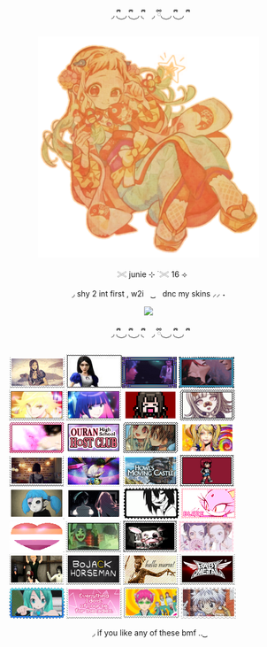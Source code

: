 <p align="center"> ◞  ྀི◟ ͜  ◞ ྀི◟  ͜  ◞ ྀི◟⠀ ◞  ྀི◟ ͜  ◞ ྀི◟  ͜  ◞ ྀི

<p align="center"> <img src="https://github.com/juniebugs/juniebugs/blob/019fbe27bbf157844cd2f553c3801a6d0bd0b8bb/coloredtexture.png" alt="Alt text" width="400"/> 

<p align="center">ㅤ𓏵  junie ⊹ ࣪ 𓏵 16 ⟢ 

<p align="center"> ◞ shy 2 int first , w2iㅤ ͜͜      ㅤdnc my skins ⸝⸝ ˖
  

<p align="center">
  <a href="https://github.com/kittinan/spotify-github-profile">
    <img src="https://spotify-github-profile.kittinanx.com/api/view?uid=zlpjjlk9fesgofb70wjqfnywj&cover_image=true&theme=novatorem&show_offline=true&background_color=121212&interchange=false&profanity=false&bar_color=a76f49&bar_color_cover=true">
  </a>
</p>

<p align="center"> ◞  ྀི◟ ͜  ◞ ྀི◟  ͜  ◞ ྀི◟⠀ ◞  ྀི◟ ͜  ◞ ྀི◟  ͜  ◞ ྀི














![Alt text](https://github.com/juniebugs/juniebugs/blob/f53c4a868bd908cc5c1f1ed8cd176da061446654/alicemadness2.webp) ![Alt text](https://github.com/juniebugs/juniebugs/blob/f53c4a868bd908cc5c1f1ed8cd176da061446654/alicemadness1.jpg)![Alt text](https://github.com/juniebugs/juniebugs/blob/f53c4a868bd908cc5c1f1ed8cd176da061446654/arcanestamp.webp) ![Alt text](https://github.com/juniebugs/juniebugs/blob/f53c4a868bd908cc5c1f1ed8cd176da061446654/yuriarcane.webp) ![Alt text](https://github.com/juniebugs/juniebugs/blob/c6d0d9e5072becdb83adc5f1ef98f28add7e8a2b/panty1.png)  ![Alt text](https://github.com/juniebugs/juniebugs/blob/c6d0d9e5072becdb83adc5f1ef98f28add7e8a2b/stocking2.png) ![Alt text](https://github.com/juniebugs/juniebugs/blob/2d4a7fa11f7913a1de903ed69751f9dba6c41a0f/danganronpastmap.webp)  ![Alt text](https://github.com/juniebugs/juniebugs/blob/2d4a7fa11f7913a1de903ed69751f9dba6c41a0f/chiakistamp.png) ![Alt text](https://github.com/juniebugs/juniebugs/blob/2d4a7fa11f7913a1de903ed69751f9dba6c41a0f/kamisamakissstamp.webp) ![Alt text](https://github.com/juniebugs/juniebugs/blob/2d4a7fa11f7913a1de903ed69751f9dba6c41a0f/ohsch.webp) ![Alt text](https://github.com/juniebugs/juniebugs/blob/2d4a7fa11f7913a1de903ed69751f9dba6c41a0f/tbhkstamp.png) ![Alt text](https://github.com/juniebugs/juniebugs/blob/019e971985ea04554237f7991904c926e915962b/lollipopchainsawstamp.webp) ![Alt text](https://github.com/juniebugs/juniebugs/blob/019e971985ea04554237f7991904c926e915962b/lifeisstrange.png)  ![Alt text](https://github.com/juniebugs/juniebugs/blob/019e971985ea04554237f7991904c926e915962b/lawliet.webp) ![Alt text](https://github.com/juniebugs/juniebugs/blob/019e971985ea04554237f7991904c926e915962b/howlsmoving.png)  ![Alt text](https://github.com/juniebugs/juniebugs/blob/019e971985ea04554237f7991904c926e915962b/scottpilgrim.gif) ![Alt text](https://github.com/juniebugs/juniebugs/blob/019e971985ea04554237f7991904c926e915962b/sallyface.webp) ![Alt text](https://github.com/juniebugs/juniebugs/blob/6f828521e2008f5ec5baa80665ab1ebd67989191/123iwantyuri.webp) ![Alt text](https://github.com/juniebugs/juniebugs/blob/019e971985ea04554237f7991904c926e915962b/jeffthekiller.webp) ![Alt text](https://github.com/juniebugs/juniebugs/blob/019e971985ea04554237f7991904c926e915962b/blaze.png) ![Alt text](https://github.com/juniebugs/juniebugs/blob/019e971985ea04554237f7991904c926e915962b/lesbian.webp) ![Alt text](https://github.com/juniebugs/juniebugs/blob/52caba0de838a9ae8a81720e7f8612e62e6887bc/GORILLAZ.webp) ![Alt text](https://github.com/juniebugs/juniebugs/blob/52caba0de838a9ae8a81720e7f8612e62e6887bc/MANGLE.png)  ![Alt text](https://github.com/juniebugs/juniebugs/blob/52caba0de838a9ae8a81720e7f8612e62e6887bc/NANA.png)  ![Alt text](https://github.com/juniebugs/juniebugs/blob/bd0c180018aac2fe9998f298e23f8f996b8c0d75/ilovecreepypastas.webp)  ![Alt text](https://github.com/juniebugs/juniebugs/blob/bd0c180018aac2fe9998f298e23f8f996b8c0d75/BOJACKHORSEMAN.png)  ![Alt text](https://github.com/juniebugs/juniebugs/blob/bd0c180018aac2fe9998f298e23f8f996b8c0d75/SILENTHILL.png) ![Alt text](https://github.com/juniebugs/juniebugs/blob/bd0c180018aac2fe9998f298e23f8f996b8c0d75/babymetal.png) ![Alt text](https://github.com/juniebugs/juniebugs/blob/bd0c180018aac2fe9998f298e23f8f996b8c0d75/mikustamp.webp) ![Alt text](https://github.com/juniebugs/juniebugs/blob/bd0c180018aac2fe9998f298e23f8f996b8c0d75/lesbian2.png) ![Alt text](https://github.com/juniebugs/juniebugs/blob/47975ad5eb80f6686b52889503d0ac4e1b40578b/saikik.png) ![Alt text](https://github.com/juniebugs/juniebugs/blob/ebe3519e8e924399a71f9000e2861a72037eab14/kittykillua.png)

<p align="center"> ◞ if you like any of these bmf .. ͜͜   
